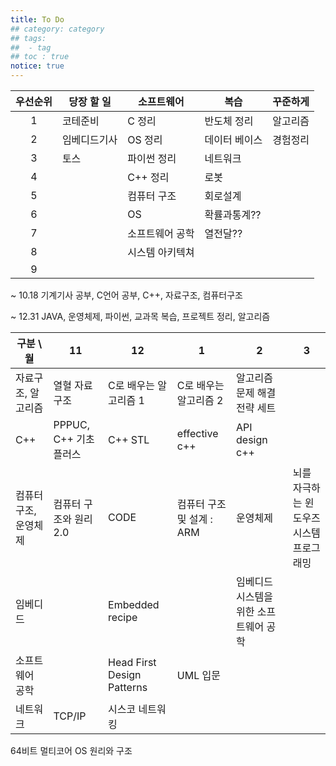 ```yaml
---
title: To Do
## category: category
## tags:
##  - tag
## toc : true
notice: true
---
```

| 우선순위 | 당장 할 일   | 소프트웨어      | 복습          | 꾸준하게 |
| :------: | ------------ | --------------- | ------------- | -------- |
|    1     | 코테준비     | C 정리          | 반도체 정리   | 알고리즘 |
|    2     | 임베디드기사 | OS 정리         | 데이터 베이스 | 경험정리 |
|    3     | 토스         | 파이썬 정리     | 네트워크      |          |
|    4     |              | C++ 정리        | 로봇          |          |
|    5     |              | 컴퓨터 구조     | 회로설계      |          |
|    6     |              | OS              | 확률과통계??  |          |
|    7     |              | 소프트웨어 공학 | 열전달??      |          |
|    8     |              | 시스템 아키텍쳐 |               |          |
|    9     |              |                 |               |          |



~ 10.18 기계기사 공부, C언어 공부, C++, 자료구조, 컴퓨터구조

~ 12.31 JAVA, 운영체제, 파이썬, 교과목 복습, 프로젝트 정리, 알고리즘



| 구분 \ 월            | 11                     | 12                         | 1                         | 2                                      | 3                                        |
| -------------------- | ---------------------- | -------------------------- | ------------------------- | -------------------------------------- | ---------------------------------------- |
| 자료구조, 알고리즘   | 열혈 자료구조          | C로 배우는 알고리즘 1      | C로 배우는 알고리즘 2     | 알고리즘 문제 해결 전략 세트           |                                          |
| C++                  | PPPUC, C++ 기초 플러스 | C++ STL                    | effective c++             | API design c++                         |                                          |
| 컴퓨터구조, 운영체제 | 컴퓨터 구조와 원리 2.0 | CODE                       | 컴퓨터 구조 및 설계 : ARM | 운영체제                               | 뇌를 자극하는 윈도우즈 시스템 프로그래밍 |
| 임베디드             |                        | Embedded recipe            |                           | 임베디드 시스템을 위한 소프트웨어 공학 |                                          |
| 소프트웨어 공학      |                        | Head First Design Patterns | UML 입문                  |                                        |                                          |
| 네트워크             | TCP/IP                 | 시스코 네트워킹            |                           |                                        |                                          |

64비트 멀티코어 OS 원리와 구조